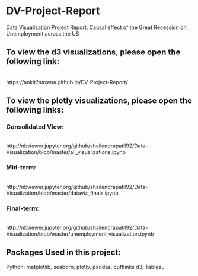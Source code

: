 # DV-Project-Report
Data Visualization Project Report: Causal effect of the Great Recession on Unemployment across the US

## To view the d3 visualizations, please open the following link:
<br>
https://ankit2saxena.github.io/DV-Project-Report/

## To view the plotly visualizations, please open the following links:
### Consolidated View:
<br>
http://nbviewer.jupyter.org/github/shailendrapatil92/Data-Visualization/blob/master/all_visualizations.ipynb

### Mid-term:
<br>
http://nbviewer.jupyter.org/github/shailendrapatil92/Data-Visualization/blob/master/dataviz_finals.ipynb

### Final-term:
<br>
http://nbviewer.jupyter.org/github/shailendrapatil92/Data-Visualization/blob/master/unemployment_visualization.ipynb

## Packages Used in this project: 
Python: matplotlib, seaborn, plotly, pandas, cufflinks
d3, Tableau

